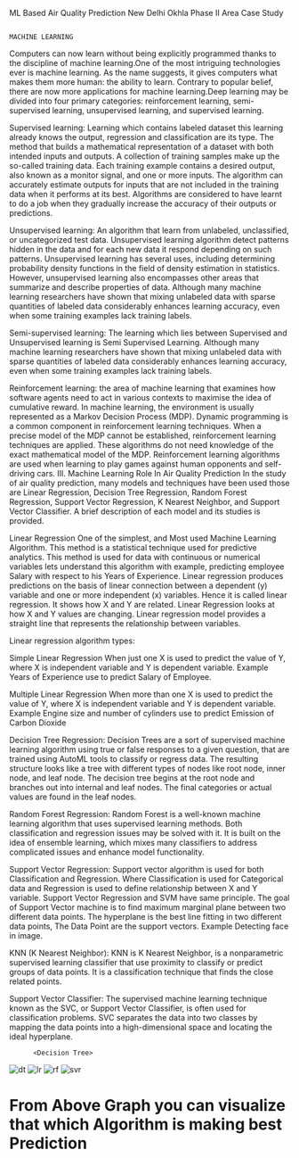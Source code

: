 ML Based Air Quality Prediction New Delhi Okhla Phase II Area Case Study

                                                                         MACHINE LEARNING
Computers can now learn without being explicitly programmed thanks to the discipline of machine learning.One of the most intriguing technologies ever is machine learning. As the name suggests, it gives computers what makes them more human: the ability to learn. Contrary to popular belief, there are now more applications for machine learning.Deep learning may be divided into four primary categories: reinforcement learning, semi-supervised learning, unsupervised learning, and supervised learning.

Supervised learning: Learning which contains labeled dataset this learning already knows the output, regression and classification are its type. The method that builds a mathematical representation of a dataset with both intended inputs and outputs. A collection of training samples make up the so-called training data. Each training example contains a desired output, also known as a monitor signal, and one or more inputs. The algorithm can accurately estimate outputs for inputs that are not included in the training data when it performs at its best. Algorithms are considered to have learnt to do a job when they gradually increase the accuracy of their outputs or predictions.

Unsupervised learning: An algorithm that learn from unlabeled, unclassified, or uncategorized test data. Unsupervised learning algorithm detect patterns hidden in the data and for each new data it respond depending on such patterns. Unsupervised learning has several uses, including determining probability density functions in the field of density estimation in statistics. However, unsupervised learning also encompasses other areas that summarize and describe properties of data. Although many machine learning researchers have shown that mixing unlabeled data with sparse quantities of labeled data considerably enhances learning accuracy, even when some training examples lack training labels.

Semi-supervised learning: The learning which lies between Supervised and Unsupervised learning is Semi Supervised Learning. Although many machine learning researchers have shown that mixing unlabeled data with sparse quantities of labeled data considerably enhances learning accuracy, even when some training examples lack training labels.

Reinforcement learning: the area of machine learning that examines how software agents need to act in various contexts to maximise the idea of cumulative reward. In machine learning, the environment is usually represented as a Markov Decision Process (MDP). Dynamic programming is a common component in reinforcement learning techniques. When a precise model of the MDP cannot be established, reinforcement learning techniques are applied. These algorithms do not need knowledge of the exact mathematical model of the MDP. Reinforcement learning algorithms are used when learning to play games against human opponents and self-driving cars.
III.	Machine Learning  Role In Air Quality Prediction
In the study of air quality prediction, many models and techniques have been used those are Linear Regression, Decision Tree Regression, Random Forest Regression, Support Vector Regression, K Nearest Neighbor, and Support Vector Classifier. A brief description of each model and its studies is provided.

Linear Regression
One of the simplest, and Most used Machine Learning Algorithm.
This method is a statistical technique used for predictive analytics. This method is used for data with continuous or numerical variables lets understand this algorithm with example, predicting employee Salary with respect to his Years of Experience. Linear regression produces predictions on the basis of linear connection between a dependent (y) variable and one or more independent (x) variables. Hence it is called linear regression. It shows how X and Y are related. Linear Regression looks at how X and Y values are changing.
Linear regression model provides a straight line that represents the relationship between variables.

Linear regression algorithm types:

Simple Linear Regression
When just one X is used to predict the value of Y, where X is independent variable and Y is dependent variable.
Example Years of Experience use to predict Salary of Employee.

Multiple Linear Regression
When more than one X is used to predict the value of Y, where X is independent variable and Y is dependent variable.
Example Engine size and number of cylinders use to predict Emission of Carbon Dioxide

Decision Tree Regression:
Decision Trees are a sort of supervised machine learning algorithm using true or false responses to a given question, that are trained using AutoML tools to classify or regress data. The resulting structure looks like a tree with different types of nodes like root node, inner node, and leaf node. The decision tree begins at the root node and branches out into internal and leaf nodes. The final categories or actual values are found in the leaf nodes.

Random Forest Regression:
Random Forest is a well-known machine learning algorithm that uses supervised learning methods. Both classification and regression issues may be solved with it. It is built on the idea of ensemble learning, which mixes many classifiers to address complicated issues and enhance model functionality.

Support Vector Regression:
Support vector algorithm is used for both Classification and Regression. Where Classification is used for Categorical data and Regression is used to define relationship between X and Y variable. Support Vector Regression and SVM have same principle. The goal of Support Vector machine is to find maximum marginal plane between two different data points. The hyperplane is the best line fitting in two different data points, The Data Point are the support vectors. Example Detecting face in image. 

KNN (K Nearest Neighbor):
KNN is K Nearest Neighbor, is a nonparametric supervised learning classifier that use proximity to classify or predict groups of data points. It is a classification technique that finds the close related points.

Support Vector Classifier:
The supervised machine learning technique known as the SVC, or Support Vector Classifier, is often used for classification problems. SVC separates the data into two classes by mapping the data points into a high-dimensional space and locating the ideal hyperplane.

          <Decision Tree>
![dt](https://user-images.githubusercontent.com/89196598/223317266-b1e5ae6b-05e6-4931-bb9a-1d6e2875e0a6.jpg)
          <Linear Regression>
![lr](https://user-images.githubusercontent.com/89196598/223317275-59146efa-f3b4-424f-a090-2ceab70e8cba.jpg)
          <Random Forest>
![rf](https://user-images.githubusercontent.com/89196598/223317277-03b4cc18-c439-4226-8661-95744ed67e6f.jpg)
          <Support Vector Regressor>
![svr](https://user-images.githubusercontent.com/89196598/223317280-6530afc4-4194-4cbc-8cea-4a62a8b8ee7a.jpg)

<h1> From Above Graph you can visualize that which Algorithm is making best Prediction </h1>
